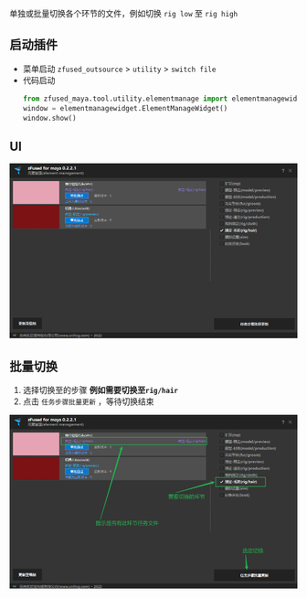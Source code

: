 单独或批量切换各个环节的文件，例如切换 `rig low` 至 `rig high`

## 启动插件
- 菜单启动 
    `zfused_outsource` > `utility` > `switch file`
- 代码启动
    ```python
    from zfused_maya.tool.utility.elementmanage import elementmanagewidget
    window = elementmanagewidget.ElementManageWidget()
    window.show()   
    ```

## UI
![](outsource/../../../images/utility/switch_file/main_ui.png ':size=600')


## 批量切换

1. 选择切换至的步骤 __例如需要切换至`rig/hair`__
2. 点击 `任务步骤批量更新` ，等待切换结束

![](outsource/../../../images/utility/switch_file/batch_ui.png ':size=600')